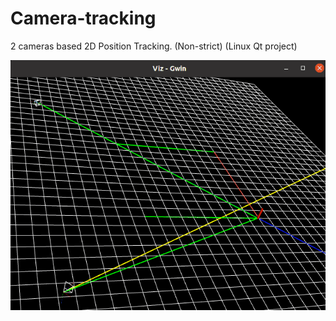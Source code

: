# Camera-tracking

2 cameras based 2D Position Tracking. (Non-strict) (Linux Qt project)

<img src="Animation.gif" width="600" height="400"/>
